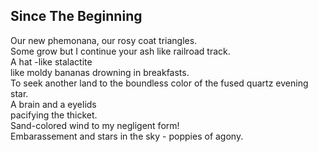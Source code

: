 Since The Beginning
-------------------
Our new phemonana, our rosy coat triangles.  
Some grow but I continue your ash like railroad track.  
A hat -like stalactite  
like moldy bananas drowning in breakfasts.  
To seek another land to the boundless color of the fused quartz evening star.  
A brain and a eyelids  
pacifying the thicket.  
Sand-colored wind to my negligent form!  
Embarassement and stars in the sky - poppies of agony.  
